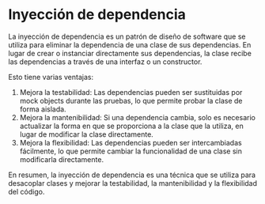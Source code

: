 ﻿# Inyección de dependencia

La inyección de dependencia es un patrón de diseño de software que se utiliza para eliminar la dependencia de una clase de sus dependencias. 
En lugar de crear o instanciar directamente sus dependencias, la clase recibe las dependencias a través de una interfaz o un constructor.

Esto tiene varias ventajas:

1. Mejora la testabilidad: Las dependencias pueden ser sustituidas por mock objects durante las pruebas, lo que permite probar la clase de forma aislada.
1. Mejora la mantenibilidad: Si una dependencia cambia, solo es necesario actualizar la forma en que se proporciona a la clase que la utiliza, en lugar de modificar la clase directamente.
1. Mejora la flexibilidad: Las dependencias pueden ser intercambiadas fácilmente, lo que permite cambiar la funcionalidad de una clase sin modificarla directamente.

En resumen, la inyección de dependencia es una técnica que se utiliza para desacoplar clases y mejorar la testabilidad, la mantenibilidad y la flexibilidad del código.